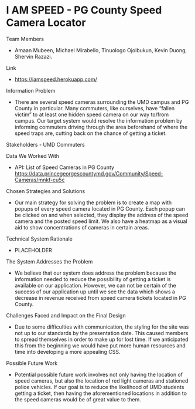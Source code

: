 # I AM SPEED - PG County Speed Camera Locator

Team Members
- Amaan Mubeen, Michael Mirabello, Tinuologo Ojoibukun, Kevin Duong, Shervin Razazi.

Link
- https://iamspeed.herokuapp.com/

Information Problem
- There are several speed cameras surrounding the UMD campus and PG County in particular. Many commuters, like ourselves, have “fallen victim” to at least one hidden speed camera on our way to/from campus. Our target system would resolve the information problem by informing commuters driving through the area beforehand of where the speed traps are, cutting back on the chance of getting a ticket.

Stakeholders - UMD Commuters

Data We Worked With
- API: List of Speed Cameras in PG County https://data.princegeorgescountymd.gov/Community/Speed-Cameras/mnkf-cu5c

Chosen Strategies and Solutions
- Our main strategy for solving the problem is to create a map with popups of every speed camera located in PG County. Each popup can be clicked on and when selected, they display the address of the speed camera and the posted speed limit. We also have a heatmap as a visual aid to show concentrations of cameras in certain areas.

Technical System Rationale
- PLACEHOLDER

The System Addresses the Problem
- We believe that our system does address the problem because the information needed to reduce the possibility of getting a ticket is available on our application. However, we can not be certain of the success of our application up until we see the data which shows a decrease in revenue received from speed camera tickets located in PG County.

Challenges Faced and Impact on the Final Design
- Due to some difficulties with communication, the styling for the site was not up to our standards by the presentation date. This caused members to spread themselves in order to make up for lost time. If we anticipated this from the beginning we would have put more human resources and time into developing a more appealing CSS.

Possible Future Work
- Potential possible future work involves not only having the location of speed cameras, but also the location of red light cameras and stationed police vehicles. If our goal is to reduce the likelihood of UMD students getting a ticket, then having the aforementioned locations in addition to the speed cameras would be of great value to them.
